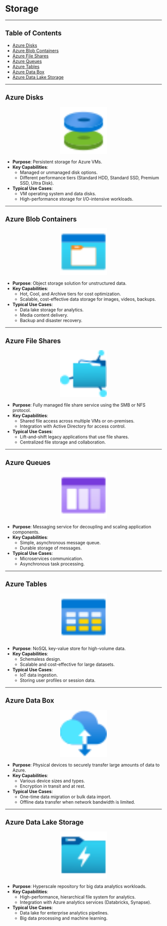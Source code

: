 # Storage

---

## Table of Contents

- [Azure Disks](#azure-disks)
- [Azure Blob Containers](#azure-blob-containers)
- [Azure File Shares](#azure-file-shares)
- [Azure Queues](#azure-queues)
- [Azure Tables](#azure-tables)
- [Azure Data Box](#azure-data-box)
- [Azure Data Lake Storage](#azure-data-lake-storage)

---

## Azure Disks

<div style="text-align: center;">
  <img src="../images/azure/Icons/compute/10032-icon-service-Disks.svg" alt="Azure Disks" style="width:150px; height:auto;" />
</div>

- **Purpose**: Persistent storage for Azure VMs.
- **Key Capabilities**:
  - Managed or unmanaged disk options.
  - Different performance tiers (Standard HDD, Standard SSD, Premium SSD, Ultra Disk).
- **Typical Use Cases**:
  - VM operating system and data disks.
  - High-performance storage for I/O-intensive workloads.

---

## Azure Blob Containers

<div style="text-align: center;">
  <img src="../images/azure/Icons/general/10839-icon-service-Storage-Container.svg" alt="Azure Blob Containers" style="width:150px; height:auto;" />
</div>

- **Purpose**: Object storage solution for unstructured data.
- **Key Capabilities**:
  - Hot, Cool, and Archive tiers for cost optimization.
  - Scalable, cost-effective data storage for images, videos, backups.
- **Typical Use Cases**:
  - Data lake storage for analytics.
  - Media content delivery.
  - Backup and disaster recovery.

---

## Azure File Shares

<div style="text-align: center;">
  <img src="../images/azure/Icons/storage/10400-icon-service-Azure-Fileshares.svg" alt="Azure File Shares" style="width:150px; height:auto;" />
</div>

- **Purpose**: Fully managed file share service using the SMB or NFS protocol.
- **Key Capabilities**:
  - Shared file access across multiple VMs or on-premises.
  - Integration with Active Directory for access control.
- **Typical Use Cases**:
  - Lift-and-shift legacy applications that use file shares.
  - Centralized file storage and collaboration.

---

## Azure Queues

<div style="text-align: center;">
  <img src="../images/azure/Icons/general/10840-icon-service-Storage-Queue.svg" alt="Azure Queues" style="width:150px; height:auto;" />
</div>

- **Purpose**: Messaging service for decoupling and scaling application components.
- **Key Capabilities**:
  - Simple, asynchronous message queue.
  - Durable storage of messages.
- **Typical Use Cases**:
  - Microservices communication.
  - Asynchronous task processing.

---

## Azure Tables

<div style="text-align: center;">
  <img src="../images/azure/Icons/general/10841-icon-service-Table.svg" alt="Azure Tables" style="width:150px; height:auto;" />
</div>

- **Purpose**: NoSQL key-value store for high-volume data.
- **Key Capabilities**:
  - Schemaless design.
  - Scalable and cost-effective for large datasets.
- **Typical Use Cases**:
  - IoT data ingestion.
  - Storing user profiles or session data.

---

## Azure Data Box

<div style="text-align: center;">
  <img src="../images/azure/Icons/storage/10094-icon-service-Data-Box.svg" alt="Azure Data Box" style="width:150px; height:auto;" />
</div>

- **Purpose**: Physical devices to securely transfer large amounts of data to Azure.
- **Key Capabilities**:
  - Various device sizes and types.
  - Encryption in transit and at rest.
- **Typical Use Cases**:
  - One-time data migration or bulk data import.
  - Offline data transfer when network bandwidth is limited.

---

## Azure Data Lake Storage

<div style="text-align: center;">
  <img src="../images/azure/Icons/storage/10090-icon-service-Data-Lake-Storage-Gen1.svg" alt="Azure Data Lake Storage" style="width:150px; height:auto;" />
</div>

- **Purpose**: Hyperscale repository for big data analytics workloads.
- **Key Capabilities**:
  - High-performance, hierarchical file system for analytics.
  - Integration with Azure analytics services (Databricks, Synapse).
- **Typical Use Cases**:
  - Data lake for enterprise analytics pipelines.
  - Big data processing and machine learning.
